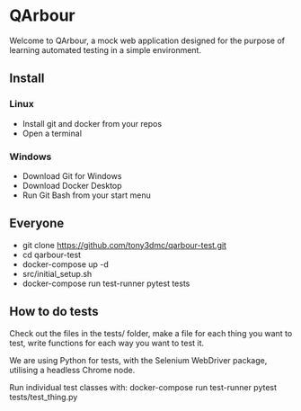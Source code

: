 # QArbour

Welcome to QArbour, a mock web application designed for the purpose of learning automated testing in a simple environment.

## Install

### Linux

* Install git and docker from your repos
* Open a terminal

### Windows

* Download Git for Windows
* Download Docker Desktop
* Run Git Bash from your start menu

## Everyone

* git clone https://github.com/tony3dmc/qarbour-test.git
* cd qarbour-test
* docker-compose up -d
* src/initial_setup.sh
* docker-compose run test-runner pytest tests

## How to do tests

Check out the files in the tests/ folder, make a file for each thing you want to test, write functions for each way you want to test it.

We are using Python for tests, with the Selenium WebDriver package, utilising a headless Chrome node.

Run individual test classes with: docker-compose run test-runner pytest tests/test_thing.py

